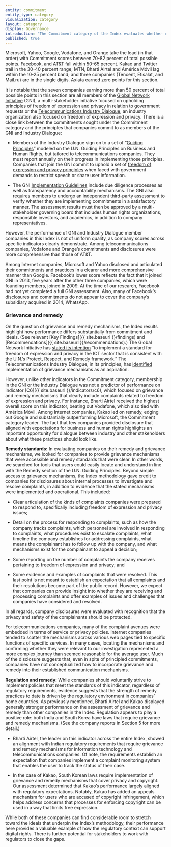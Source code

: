 ```yaml
---
entity: commitment
entity_type: category
visualization: category
layout: category
display: Governance
introduction: "The Commitment category of the Index evaluates whether companies demonstrate clear commitment in words and deeds to respect users’ right to freedom of expression and privacy. The indicators draw heavily from the <a href=\"http://www.ohchr.org/Documents/Publications/GuidingPrinciplesBusinessHR_EN.pdf\">U.N. Guiding Principles on Business and Human Rights</a>, which instruct companies not only to make commitments, but also to carry out due diligence – also known as “impact assessment” – in order to identify, mitigate, and account for any negative effects their business may have on human rights. Companies are also expected to publicly demonstrate that they have put processes in place to implement their human rights commitments and policies effectively. Mechanisms for internal accountability, as well as grievance and remedy processes for users whose rights have been violated, are also important components of the Guiding Principles."
published: true
---
```



Microsoft, Yahoo, Google, Vodafone, and Orange take the lead (in that order) with Commitment scores between 70-82 percent of total possible points. Facebook, and AT&T fall within 50-65 percent. Kakao and Twitter trail in the 30-40 percent range; MTN, Bharti Airtel and América Móvil lag within the 10-25 percent band; and three companies (Tencent, Etisalat, and Mail.ru) are in the single digits. Axiata earned zero points for this section.

It is notable that the seven companies earning more than 50 percent of total possible points in this section are all members of the [Global Network Initiative](https://globalnetworkinitiative.org/) (GNI), a multi-stakeholder initiative focused on upholding principles of freedom of expression and privacy in relation to government requests or the [Telecommunications Industry Dialogue](http://www.telecomindustrydialogue.org/), an industry organization also focused on freedom of expression and privacy. There is a close link between the commitments sought under the Commitment category and the principles that companies commit to as members of the GNI and Industry Dialogue:

- Members of the Industry Dialogue sign on to a set of “[Guiding Principles](http://www.telecomindustrydialogue.org/about/guiding-principles/)” modeled on the U.N. Guiding Principles on Business and Human Rights, but tailored to telecommunications companies. They must report annually on their progress in implementing those principles. Companies that join the GNI commit to uphold a set of [freedom of expression and privacy principles](http://globalnetworkinitiative.org/principles/index.php) when faced with government demands to restrict speech or share user information.

- The GNI [Implementation Guidelines](http://globalnetworkinitiative.org/implementationguidelines/index.php) include due diligence processes as well as transparency and accountability mechanisms. The GNI also requires members to undergo an independent third-party assessment to verify whether they are implementing commitments in a satisfactory manner. The assessment results must then be approved by a multi-stakeholder governing board that includes human rights organizations, responsible investors, and academics, in addition to company representatives.

However, the performance of GNI and Industry Dialogue member companies in this Index is not of uniform quality, as company scores across specific indicators clearly demonstrate. Among telecommunications companies, Vodafone and Orange’s commitments and disclosures were more comprehensive than those of AT&T.

Among Internet companies, Microsoft and Yahoo disclosed and articulated their commitments and practices in a clearer and more comprehensive manner than Google. Facebook’s lower score reflects the fact that it joined GNI in 2013, five years after the other three companies, which were founding members, joined in 2009. At the time of our research, Facebook had not yet completed a full GNI assessment. Also, many of Facebook’s disclosures and commitments do not appear to cover the company’s subsidiary acquired in 2014, WhatsApp.

### Grievance and remedy

On the question of grievance and remedy mechanisms, the Index results highlight how performance differs substantially from commitment and ideals. (See relevant [Key Findings]({{ site.baseurl }}/findings) and [Recommendations]({{ site.baseurl }}/recommendations).) The Global Network Initiative has [stated its intention](https://globalnetworkinitiative.org/content/frequently-asked-questions-about-gni-and-telecommunications-industry-dialogue) “to implement a standard for freedom of expression and privacy in the ICT sector that is consistent with the U.N.’s Protect, Respect, and Remedy framework.” The Telecommunications Industry Dialogue, in its principles, has [identified](http://www.telecomindustrydialogue.org/overview-of-the-industry-dialogue/) implementation of grievance mechanisms as an aspiration.

However, unlike other indicators in the Commitment category, membership in the GNI or the Industry Dialogue was not a predictor of performance on indicator [C6]({{ site.baseurl }}/indicators/c6), which focused on grievance and remedy mechanisms that clearly include complaints related to freedom of expression and privacy. For instance, Bharti Airtel received the highest overall score on this indicator, beating out Vodafone, which also tied with América Móvil. Among Internet companies, Kakao led on remedy, edging out Google and substantially outperforming Microsoft, the Commitment category leader. The fact that few companies provided disclosure that aligned with expectations for business and human rights highlights an important opportunity for dialogue between industry and other stakeholders about what these practices should look like.

**Remedy standards:** In evaluating companies on their remedy and grievance mechanisms, we looked for companies to provide grievance mechanisms that were accessible and remedy standards that were clear. In other words, we searched for tools that users could easily locate and understand in line with the Remedy section of the U.N. Guiding Principles. Beyond simple access to grievance mechanisms, the Index methodology gave credit to companies for disclosures about internal processes to investigate and resolve complaints, in addition to evidence that the stated mechanisms were implemented and operational. This included:

- Clear articulation of the kinds of complaints companies were prepared to respond to, specifically including freedom of expression and privacy issues;

- Detail on the process for responding to complaints, such as how the company tracks complaints, which personnel are involved in responding to complaints, what procedures exist to escalate complaints, what timeline the company establishes for addressing complaints, what means the complainant has to follow up with the company, and what mechanisms exist for the complainant to appeal a decision;

- Some reporting on the number of complaints the company receives pertaining to freedom of expression and privacy; and

- Some evidence and examples of complaints that were resolved. This last point is not meant to establish an expectation that all complaints and their resolutions become part of the public record. However, we expect that companies can provide insight into whether they are receiving and processing complaints and offer examples of issues and challenges that companies have considered and resolved.

In all regards, company disclosures were evaluated with recognition that the privacy and safety of the complainants should be protected.

For telecommunications companies, many of the complaint avenues were embedded in terms of service or privacy policies. Internet companies tended to scatter the mechanisms across various web pages tied to specific functions of specific services. In many cases, locating the mechanisms and confirming whether they were relevant to our investigation represented a more complex journey than seemed reasonable for the average user. Much of the disclosure suggests that, even in spite of principled commitments, companies have not conceptualized how to incorporate grievance and remedy into their established communication mechanisms.

**Regulation and remedy:** While companies should voluntarily strive to implement policies that meet the standards of this indicator, regardless of regulatory requirements, evidence suggests that the strength of remedy practices to date is driven by the regulatory environment in companies’ home countries. As previously mentioned, Bharti Airtel and Kakao displayed generally stronger performance on the assessment of grievance and remedy than other companies in the Index. Regulation appears to play a positive role: both India and South Korea have laws that require grievance and remedy mechanisms. (See the company reports in Section 5 for more detail.)

- Bharti Airtel, the leader on this indicator across the entire Index, showed an alignment with Indian regulatory requirements that require grievance and remedy mechanisms for information technology and telecommunications companies. Of note, the requirements establish an expectation that companies implement a complaint monitoring system that enables the user to track the status of their case.

- In the case of Kakao, South Korean laws require implementation of grievance and remedy mechanisms that cover privacy and copyright. Our assessment determined that Kakao’s performance largely aligned with regulatory expectations. Notably, Kakao has added an appeals mechanism for users who are accused of copyright infringement, which helps address concerns that processes for enforcing copyright can be used in a way that limits free expression.

While both of these companies can find considerable room to stretch toward the ideals that underpin the Index’s methodology, their performance here provides a valuable example of how the regulatory context can support digital rights. There is further potential for stakeholders to work with regulators to close the gaps.
